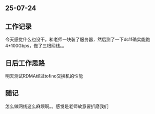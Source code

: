 ## 25-07-24

## 工作记录

今天感觉什么也没干。和老师一块装了服务器，然后测了一下dc11确实能跑4*100Gbps，做了三根网线。。

## 日后工作思路

明天测试RDMA经过tofino交换机的性能

## 随记

怎么做网线这么麻烦啊。。感觉是老师故意要折磨我们
